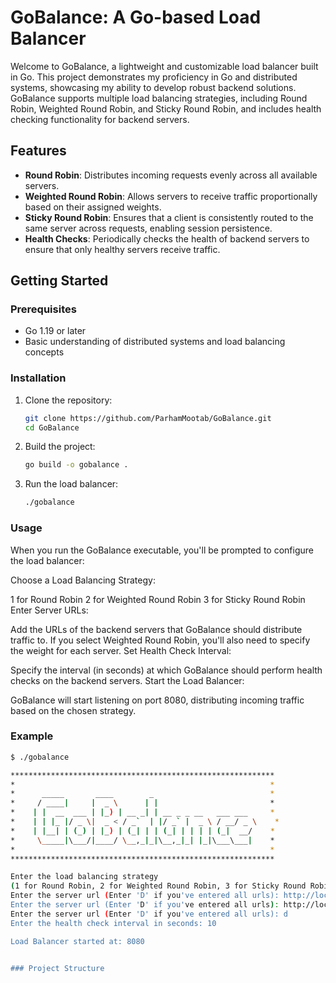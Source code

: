 # GoBalance: A Go-based Load Balancer

Welcome to GoBalance, a lightweight and customizable load balancer built in Go. This project demonstrates my proficiency in Go and distributed systems, showcasing my ability to develop robust backend solutions. GoBalance supports multiple load balancing strategies, including Round Robin, Weighted Round Robin, and Sticky Round Robin, and includes health checking functionality for backend servers.

## Features

- **Round Robin**: Distributes incoming requests evenly across all available servers.
- **Weighted Round Robin**: Allows servers to receive traffic proportionally based on their assigned weights.
- **Sticky Round Robin**: Ensures that a client is consistently routed to the same server across requests, enabling session persistence.
- **Health Checks**: Periodically checks the health of backend servers to ensure that only healthy servers receive traffic.

## Getting Started

### Prerequisites

- Go 1.19 or later
- Basic understanding of distributed systems and load balancing concepts

### Installation

1. Clone the repository:

   ```bash
   git clone https://github.com/ParhamMootab/GoBalance.git
   cd GoBalance

2. Build the project:
   
   ```bash
   go build -o gobalance .
   
3. Run the load balancer:
   
   ```bash
   ./gobalance

### Usage

When you run the GoBalance executable, you'll be prompted to configure the load balancer:

Choose a Load Balancing Strategy:

1 for Round Robin
2 for Weighted Round Robin
3 for Sticky Round Robin
Enter Server URLs:

Add the URLs of the backend servers that GoBalance should distribute traffic to.
If you select Weighted Round Robin, you'll also need to specify the weight for each server.
Set Health Check Interval:

Specify the interval (in seconds) at which GoBalance should perform health checks on the backend servers.
Start the Load Balancer:

GoBalance will start listening on port 8080, distributing incoming traffic based on the chosen strategy.

### Example

  ```bash
  $ ./gobalance
  
  ***********************************************************
  *                                                         *
  *      _____       ____        _                          *
  *     / ____|     |  _ \      | |                         *
  *    | |  __  ___ | |_) | __ _| | __ _ _ __   ___ ___     *
  *    | | |_ |/ _ \|  _ < / _`  | |/ _` |  _ \ / __/ _ \    *
  *    | |__| | (_) | |_) | (_| | | (_| | | | | (_|  __/    *
  *     \_____|\___/|____/ \__,_|_|\__,_|_| |_|\___\___|    *
  *                                                         *
  ***********************************************************
  
  Enter the load balancing strategy 
  (1 for Round Robin, 2 for Weighted Round Robin, 3 for Sticky Round Robin): 1
  Enter the server url (Enter 'D' if you've entered all urls): http://localhost:8081
  Enter the server url (Enter 'D' if you've entered all urls): http://localhost:8082
  Enter the server url (Enter 'D' if you've entered all urls): d
  Enter the health check interval in seconds: 10
  
  Load Balancer started at: 8080


### Project Structure


   
   

